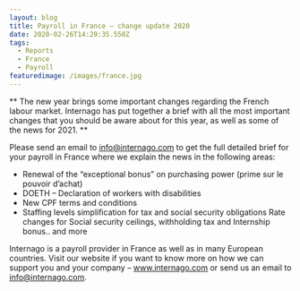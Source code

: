 ```yaml
---
layout: blog
title: Payroll in France – change update 2020
date: 2020-02-26T14:29:35.550Z
tags:
  - Reports
  - France
  - Payroll
featuredimage: /images/france.jpg
---
```

** The new year brings some important changes regarding the French labour market. Internago has put together a brief with all the most important changes that you should be aware about for this year, as well as some of the news for 2021. **


Please send an email to info@internago.com to get the full detailed brief for your payroll in France where we explain the news in the following areas: 
 


* Renewal of the “exceptional bonus” on purchasing power (prime sur le pouvoir d’achat)
* DOETH – Declaration of workers with disabilities
* New CPF terms and conditions
* Staffing levels simplification for tax and social security obligations
Rate changes for Social security ceilings, withholding tax and Internship bonus.. and more

Internago is a payroll provider in France as well as in many European countries. Visit our website if you want to know more on how we can support you and your company  – www.internago.com or send us an email to info@internago.com.